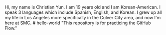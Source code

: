 Hi, my name is Christian Yun. I am 19 years old and I am Korean-American. I speak 3 languages which include Spanish, English, and Korean. I grew up all my life in Los Angeles more specifically in the Culver City area, and now I'm here at SMC. # hello-world
"This repository is for practicing the GitHub Flow."
